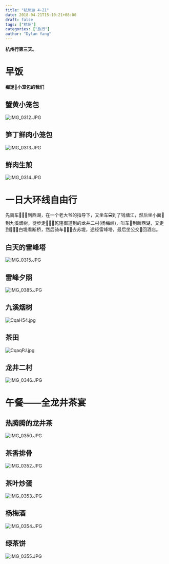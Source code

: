 ```yaml
---
title: "杭州游 4-21"
date: 2018-04-21T15:10:21+08:00
draft: false
tags: ["杭州"]
categories: ["旅行"]
author: "Dylan Yang"
---
```


**杭州行第三天。**

# 早饭

**痴迷💓小笼包的我们**

## 蟹黄小笼包
![IMG_0312.JPG](https://i.loli.net/2018/06/10/5b1cfe659a947.jpg)

<!--more-->

## 笋丁鲜肉小笼包
![IMG_0313.JPG](https://i.loli.net/2018/06/10/5b1cfe7ba15f5.jpg)

## 鲜肉生煎
![IMG_0314.JPG](https://i.loli.net/2018/06/10/5b1cfe8f1c7e1.jpg)

# 一日大环线自由行

先骑车🚴🏻‍♂️到西湖，在一个老大爷的指导下，又坐车🚍到了钱塘江，然后坐小面🚐到九溪烟树，徒步走🚶🏻‍♂️乾隆御道到的龙井二村(杨梅岭)，叫车🚗到新西湖，又走到🚶🏻‍♀️白堤看断桥，然后骑车🚴🏻‍♀️去苏堤，途经雷峰塔，最后坐公交🚎回酒店。

## 白天的雷峰塔
![IMG_0315.JPG](https://i.loli.net/2018/06/10/5b1cfe9d1b6d0.jpg)

## 雷峰夕照
![IMG_0385.JPG](https://i.loli.net/2018/06/10/5b1cff1c22149.jpg)

## 九溪烟树
![CqaH54.jpg](https://s1.ax1x.com/2018/06/10/CqaH54.jpg)

## 茶田
![CqaqPJ.jpg](https://s1.ax1x.com/2018/06/10/CqaqPJ.jpg)

## 龙井二村
![IMG_0346.JPG](https://i.loli.net/2018/06/10/5b1cfeba44a1c.jpg)

# 午餐——全龙井茶宴

## 热腾腾的龙井茶
![IMG_0350.JPG](https://i.loli.net/2018/06/10/5b1cfece18ebc.jpg)

## 茶香排骨
![IMG_0352.JPG](https://i.loli.net/2018/06/10/5b1cfee1a90d1.jpg)

## 茶叶炒蛋
![IMG_0353.JPG](https://i.loli.net/2018/06/10/5b1cfef19b503.jpg)

## 杨梅酒
![IMG_0354.JPG](https://i.loli.net/2018/06/10/5b1cff01383f8.jpg)

## 绿茶饼
![IMG_0355.JPG](https://i.loli.net/2018/06/10/5b1cff0f8ccca.jpg)